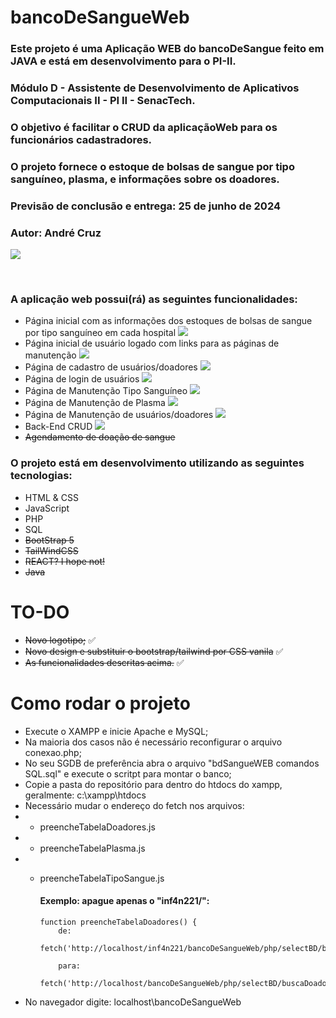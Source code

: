 # bancoDeSangueWeb

<h3>Este projeto é uma Aplicação WEB do bancoDeSangue feito em JAVA e está em desenvolvimento para o PI-II.</h3>
<h3>Módulo D - Assistente de Desenvolvimento de Aplicativos Computacionais II - PI II - SenacTech.</h3>
<h3>O objetivo é facilitar o CRUD da aplicaçãoWeb para os funcionários cadastradores.</h3>
<h3>O projeto fornece o estoque de bolsas de sangue por tipo sanguíneo, plasma, e informações sobre os doadores.</h3>
<h3>Previsão de conclusão e entrega: 25 de junho de 2024</h3>
<h3>Autor: André Cruz</h3>

![](https://progress-bar.dev/100/?title=Overal%20Progress)
<br>

<br>

<h3>A aplicação web possui(rá) as seguintes funcionalidades:</h3>

- Página inicial com as informações dos estoques de bolsas de sangue por tipo sanguíneo em cada hospital ![](https://progress-bar.dev/100/)
- Página inicial de usuário logado com links para as páginas de manutenção ![](https://progress-bar.dev/100/)
- Página de cadastro de usuários/doadores ![](https://progress-bar.dev/100/)
- Página de login de usuários ![](https://progress-bar.dev/100/)
- Página de Manutenção Tipo Sanguíneo ![](https://progress-bar.dev/100/)
- Página de Manutenção de Plasma ![](https://progress-bar.dev/100/)
- Página de Manutenção de usuários/doadores ![](https://progress-bar.dev/100/)
- Back-End CRUD ![](https://progress-bar.dev/100/)
- ~~Agendamento de doação de sangue~~

<h3>O projeto está em desenvolvimento utilizando as seguintes tecnologias:</h3>

- HTML & CSS
- JavaScript
- PHP
- SQL
- ~~BootStrap 5~~
- ~~TailWindCSS~~
- ~~REACT? I hope not!~~
- ~~Java~~

# TO-DO
- ~~Novo logotipo;~~ :white_check_mark:
- ~~Novo design e substituir o bootstrap/tailwind por CSS vanila~~ :white_check_mark:
- ~~As funcionalidades descritas acima.~~ :white_check_mark:

# Como rodar o projeto
- Execute o XAMPP e inicie Apache e MySQL;
- Na maioria dos casos não é necessário reconfigurar o arquivo conexao.php;
- No seu SGDB de preferência abra o arquivo "bdSangueWEB comandos SQL.sql" e execute o scritpt para montar o banco;
- Copie a pasta do repositório para dentro do htdocs do xampp, geralmente: c:\xampp\htdocs
- Necessário mudar o endereço do fetch nos arquivos:
- - preencheTabelaDoadores.js
- - preencheTabelaPlasma.js
- - preencheTabelaTipoSangue.js

    #### Exemplo: apague apenas o "inf4n221/":
    ```
    function preencheTabelaDoadores() {
        de:
        fetch('http://localhost/inf4n221/bancoDeSangueWeb/php/selectBD/buscaDoadores.php')
        
        para:
        fetch('http://localhost/bancoDeSangueWeb/php/selectBD/buscaDoadores.php')
    
- No navegador digite: localhost\bancoDeSangueWeb
